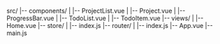 src/
|-- components/
|   |-- ProjectList.vue
|   |-- Project.vue
|   |-- ProgressBar.vue
|   |-- TodoList.vue
|   |-- TodoItem.vue
|-- views/
|   |-- Home.vue
|-- store/
|   |-- index.js
|-- router/
|   |-- index.js
|-- App.vue
|-- main.js